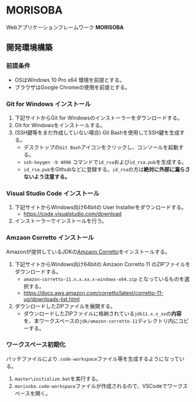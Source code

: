 # MORISOBA

Webアプリケーションフレームワーク **MORISOBA**

## 開発環境構築

### 前提条件

* OSはWindows 10 Pro x64 環境を前提とする。
* ブラウザはGoogle Chromeの使用を前提とする。

### Git for Windows インストール

1. 下記サイトからGit for Windowsのインストーラーをダウンロードする。
1. Git for Windowsをインストールする。
1. (SSH鍵等をまだ作成していない場合) Git Bashを使用してSSH鍵を生成する。
    * デスクトップの`Git Bash`アイコンをクリックし、コンソールを起動する。
    * `ssh-keygen -b 4096` コマンドで`id_rsa`および`id_rsa.pub`を生成する。
    * `id_rsa.pub`をGithubなどに登録する。`id_rsa`の方は**絶対に外部に漏らさないよう注意する。**

### Visual Studio Code インストール

1. 下記サイトからWindows向け64bitの User Installerをダウンロードする。
    * https://code.visualstudio.com/download
1. インストーラーでインストールを行う。

### Amzaon Corretto インストール

Amazonが提供しているJDKの[Amzaon Corretto](https://aws.amazon.com/jp/corretto/)をインストールする。

1. 下記サイトからWindows向け64bitの Amzaon Corretto 11 のZIPファイルをダウンロードする。
    * `amazon-corretto-11.x.x.xx.x-windows-x64.zip` となっているものを選択する。
    * https://docs.aws.amazon.com/corretto/latest/corretto-11-ug/downloads-list.html
1. ダウンロードしたZIPファイルを展開する。
    * ダウンロードしたZIPファイルに格納されている`jdk11.x.x_xx`の**内容**を、本ワークスペースの`jdk/amazon-corretto-11`ディレクトリ内にコピーする。

### ワークスペース初期化

バッチファイルにより`.code-workspace`ファイル等を生成するようになっている。

1. `master\initialize.bat`を実行する。
1. `morisoba.code-workspace`ファイルが作成されるので、VSCodeでワークスペースを開く。
